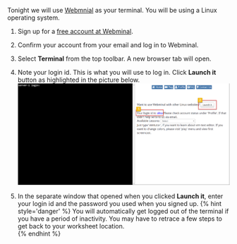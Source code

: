 Tonight we will use [Webmnial](http://www.webminal.org) as your terminal. You will be using a Linux operating system.

1. Sign up for a [free account at Webminal](http://www.webminal.org/register/).

1. Confirm your account from your email and log in to Webminal.

1. Select **Terminal** from the top toolbar. A new browser tab will open.

1. Note your login id. This is what you will use to log in. Click **Launch it** button as highlighted in the picture below.
   ![](images/webminal-login.png)

1. In the separate window that opened when you clicked **Launch it**, enter your login id and the password you used when you signed up.
   {% hint style='danger' %}
You will automatically get logged out of the terminal if you have a period of inactivity. You may have to retrace a few steps to get back to your worksheet location.   
   {% endhint %}
